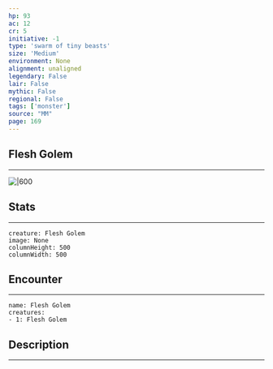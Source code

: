 ```yaml
---
hp: 93
ac: 12
cr: 5
initiative: -1
type: 'swarm of tiny beasts'    
size: 'Medium'
environment: None
alignment: unaligned
legendary: False
lair: False
mythic: False
regional: False
tags: ['monster']
source: "MM"
page: 169
---
```


## Flesh Golem
---

![|600](D:/Program%20Files/5e.tools/img/bestiary/MM/Flesh%20Golem.jpg)

## Stats
---

```statblock
creature: Flesh Golem
image: None
columnHeight: 500
columnWidth: 500
```

## Encounter
---

```encounter-table
name: Flesh Golem
creatures:
- 1: Flesh Golem
```

## Description
---




